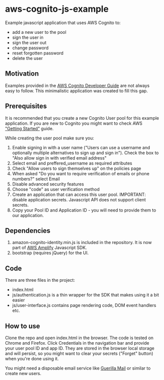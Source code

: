 # aws-cognito-js-example

Example javascript application that uses AWS Cognito to:
* add a new user to the pool
* sign the user in
* sign the user out
* change password
* reset forgotten password
* delete the user

## Motivation

Examples provided in the [AWS Cognito Developer Guide](https://docs.aws.amazon.com/cognito/latest/developerguide/using-amazon-cognito-user-identity-pools-javascript-examples.html) are not always easy to follow. This minimalistic application was created to fill this gap.

## Prerequisites

It is recommended that you create a new Cognito User pool for this example application.
If you are new to Cognito you might want to check AWS ["Getting Started"](https://aws.amazon.com/cognito/getting-started/) guide.

While creating the user pool make sure you:
1. Enable signing in with a user name ("Users can use a username and optionally multiple alternatives to sign up and sign in"). Check the box to "Also allow sign in with verified email address"
1. Select email and preffered_username as required attributes
1. Check "Allow users to sign themselves up" on the policies page
1. When asked "Do you want to require verification of emails or phone numbers?" select Email
1. Disable advanced security features
1. Choose "code" as user verification method
1. Create an application that can access this user pool. IMPORTANT: disable application secrets. Javascript API does not support client secrets. 
1. Copy your Pool ID and Application ID - you will need to provide them to our application.

## Dependencies

1. amazon-cognito-identity.min.js is included in the repository. It is now part of [AWS Amplify](https://github.com/aws-amplify/amplify-js/tree/master/packages/amazon-cognito-identity-js) Javascript SDK.
1. bootstrap (requires jQuery) for the UI.

## Code

There are three files in the project:
* index.html 
* js/authentication.js is a thin wrapper for the SDK that makes using it a bit easier
* js/user-interface.js contains page rendering code, DOM event handlers etc.

## How to use

Clone the repo and open index.html in the browser. The code is tested on Chrome and Firefox.
Click Credentials in the navigation bar and provide your user pool ID and app ID. They are stored in the browser local storage and will persist, so you might want to clear your secrets ("Forget" button) when you're done using it.

You might need a disposable email service like [Guerilla Mail](https://www.guerrillamail.com/) or similar to create new users.


